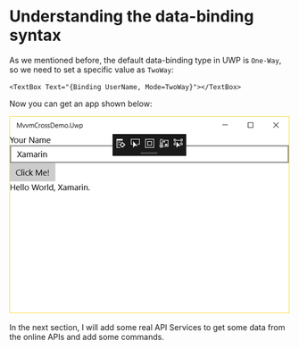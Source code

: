 # Understanding the data-binding syntax

As we mentioned before, the default data-binding type in UWP is `One-Way`, so we need to set a specific value as `TwoWay`:

```markup
<TextBox Text="{Binding UserName, Mode=TwoWay}"></TextBox>
```

Now you can get an app shown below:

![](.gitbook/assets/image%20%2821%29.png)

In the next section, I will add some real API Services to get some data from the online APIs and add some commands.

